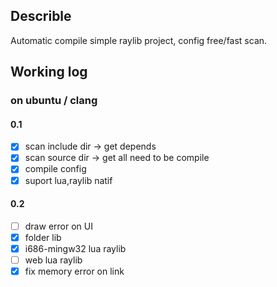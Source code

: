 ## Describle
Automatic compile simple raylib project,
config free/fast scan.

## Working log
### on ubuntu / clang
#### 0.1
- [x] scan include dir -> get depends
- [x] scan source dir -> get all need to be compile
- [x] compile config 
- [x] suport lua,raylib natif
#### 0.2
- [ ] draw error on UI
- [x] folder lib
- [x] i686-mingw32 lua raylib
- [ ] web lua raylib
- [x] fix memory error on link

